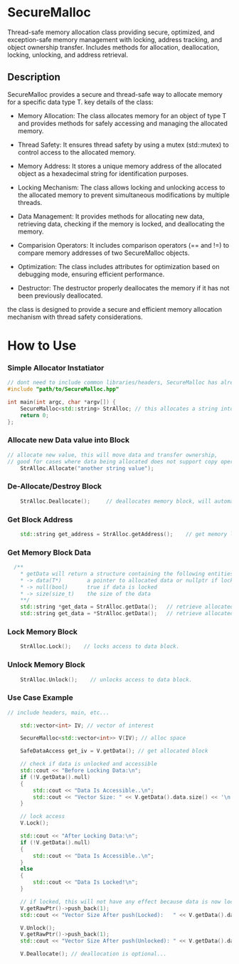 # SecureMalloc
Thread-safe memory allocation class providing secure, optimized, and exception-safe memory management with locking, address tracking, and object ownership transfer. Includes methods for allocation, deallocation, locking, unlocking, and address retrieval.


## Description
SecureMalloc provides a secure and thread-safe way to allocate memory for a specific data type T. key details of the class:

* Memory Allocation: The class allocates memory for an object of type T and provides methods for safely accessing and managing the allocated memory.

* Thread Safety: It ensures thread safety by using a mutex (std::mutex) to control access to the allocated memory.

* Memory Address: It stores a unique memory address of the allocated object as a hexadecimal string for identification purposes.

* Locking Mechanism: The class allows locking and unlocking access to the allocated memory to prevent simultaneous modifications by multiple threads.

* Data Management: It provides methods for allocating new data, retrieving data, checking if the memory is locked, and deallocating the memory.

* Comparision Operators: It includes comparison operators (== and !=) to compare memory addresses of two SecureMalloc objects.

* Optimization: The class includes attributes for optimization based on debugging mode, ensuring efficient performance.

* Destructor: The destructor properly deallocates the memory if it has not been previously deallocated.

the class is designed to provide a secure and efficient memory allocation mechanism with thread safety considerations.

# How to Use

### Simple Allocator Instatiator

```cpp
// dont need to include common libraries/headers, SecureMalloc has already access to most of them.
#include "path/to/SecureMalloc.hpp"

int main(int argc, char *argv[]) {
    SecureMalloc<std::string> StrAlloc; // this allocates a string into memory.
    return 0;
};
```

### Allocate new Data value into Block

```cpp
// allocate new value, this will move data and transfer ownership,
// good for cases where data being allocated does not support copy operations
    StrAlloc.Allocate("another string value");
```

### De-Allocate/Destroy Block

```cpp
    StrAlloc.Deallocate();     // deallocates memory block, will automatically call allocated object destructor.
```


### Get Block Address

```cpp
    std::string get_address = StrAlloc.getAddress();    // get memory location where object/data is stored. You should use direct initialization.
```

### Get Memory Block Data

```cpp
  /**
    * getData will return a structure containing the following entities:
    * -> data(T*)        a pointer to allocated data or nullptr if locked
    * -> null(bool)      true if data is locked
    * -> size(size_t)    the size of the data
    **/
    std::string *get_data = StrAlloc.getData();   // retrieve allocated data with read-write access, returns a pointer to the data
    std::string get_data = *StrAlloc.getData();   // retrieve allocated data with read-only access, data itself.
```

### Lock Memory Block

```cpp
    StrAlloc.Lock();    // locks access to data block.
```

### Unlock Memory Block

```cpp
    StrAlloc.Unlock();    // unlocks access to data block.
```

### Use Case Example

```cpp
// include headers, main, etc...

    std::vector<int> IV; // vector of interest

    SecureMalloc<std::vector<int>> V(IV); // alloc space

    SafeDataAccess get_iv = V.getData(); // get allocated block

    // check if data is unlocked and accessible
    std::cout << "Before Locking Data:\n";
    if (!V.getData().null)
    {
        std::cout << "Data Is Accessible..\n";
        std::cout << "Vector Size: " << V.getData().data.size() << '\n';
    }

    // lock access
    V.Lock();

    std::cout << "After Locking Data:\n";
    if (!V.getData().null)
    {
        std::cout << "Data Is Accessible..\n";
    }
    else
    {
        std::cout << "Data Is Locked!\n";
    }

    // if locked, this will not have any effect because data is now locked and writing to it in fact writes to tmp object!
    V.getRawPtr()->push_back(1);
    std::cout << "Vector Size After push(Locked):   " << V.getData().data.size() << '\n';

    V.Unlock();
    V.getRawPtr()->push_back(1);
    std::cout << "Vector Size After push(Unlocked): " << V.getData().data.size() << '\n';

    V.Deallocate(); // deallocation is optional...
```
